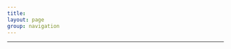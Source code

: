 ```yaml
---
title: 
layout: page
group: navigation
---
```


<!--iframe width="560" height="315" src="http://82.181.178.246/file_upload/" frameborder="0" allowfullscreen></iframe-->

****

